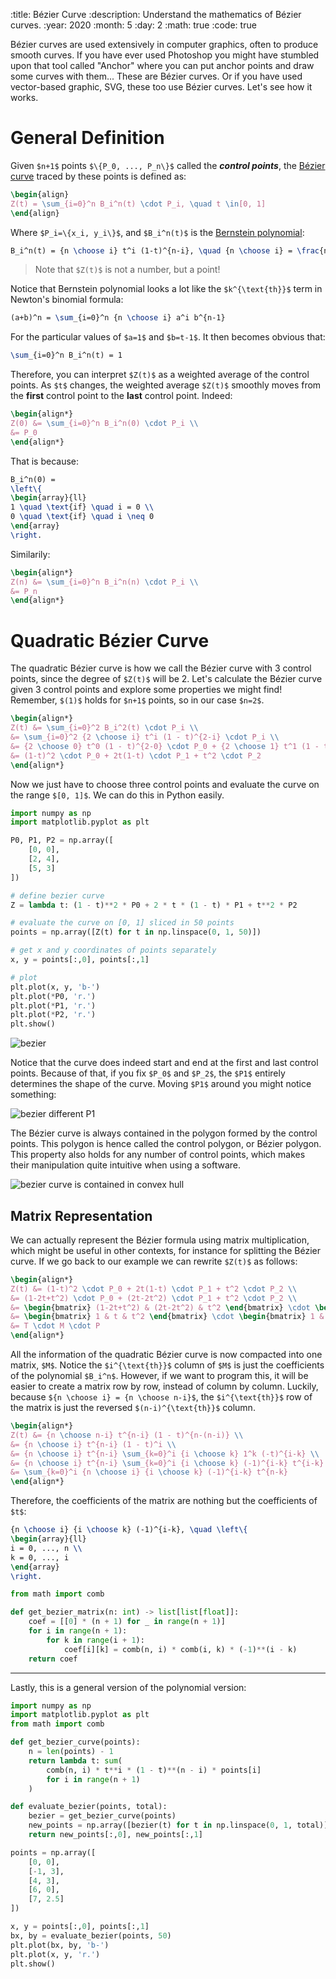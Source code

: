 :title: Bézier Curve
:description: Understand the mathematics of Bézier curves.
:year: 2020
:month: 5
:day: 2
:math: true
:code: true

Bézier curves are used extensively in computer graphics, often to produce smooth curves. If you have ever used Photoshop you might have stumbled upon that tool called "Anchor" where you can put anchor points and draw some curves with them... These are Bézier curves. Or if you have used vector-based graphic, SVG, these too use Bézier curves. Let's see how it works.

# General Definition

Given `$n+1$` points `$\{P_0, ..., P_n\}$` called the ***control points***, the [Bézier curve](https://en.wikipedia.org/wiki/B%C3%A9zier_curve) traced by these points is defined as:


```latex
\begin{align}
Z(t) = \sum_{i=0}^n B_i^n(t) \cdot P_i, \quad t \in[0, 1]
\end{align}
```

Where `$P_i=\{x_i, y_i\}$`, and `$B_i^n(t)$` is the [Bernstein polynomial](https://en.wikipedia.org/wiki/Bernstein_polynomial):


```latex
B_i^n(t) = {n \choose i} t^i (1-t)^{n-i}, \quad {n \choose i} = \frac{n!}{i! (n-i)!}
```

> Note that `$Z(t)$` is not a number, but a point!

Notice that Bernstein polynomial looks a lot like the `$k^{\text{th}}$` term in Newton's binomial formula:

```latex
(a+b)^n = \sum_{i=0}^n {n \choose i} a^i b^{n-1}
```

For the particular values of `$a=1$` and `$b=t-1$`. It then becomes obvious that:

```latex
\sum_{i=0}^n B_i^n(t) = 1
```

Therefore, you can interpret `$Z(t)$` as a weighted average of the control points. As `$t$` changes, the weighted average `$Z(t)$` smoothly moves from the **first** control point to the **last** control point. Indeed:

```latex
\begin{align*}
Z(0) &= \sum_{i=0}^n B_i^n(0) \cdot P_i \\
&= P_0
\end{align*}
```

That is because:

```latex
B_i^n(0) =
\left\{
\begin{array}{ll}
1 \quad \text{if} \quad i = 0 \\
0 \quad \text{if} \quad i \neq 0
\end{array}
\right.
```

Similarily:

```latex
\begin{align*}
Z(n) &= \sum_{i=0}^n B_i^n(n) \cdot P_i \\
&= P_n
\end{align*}
```

# Quadratic Bézier Curve

The quadratic Bézier curve is how we call the Bézier curve with 3 control points, since the degree of `$Z(t)$` will be 2. Let's calculate the Bézier curve given 3 control points and explore some properties we might find! Remember, `$(1)$` holds for `$n+1$` points, so in our case `$n=2$`.

```latex
\begin{align*}
Z(t) &= \sum_{i=0}^2 B_i^2(t) \cdot P_i \\
&= \sum_{i=0}^2 {2 \choose i} t^i (1 - t)^{2-i} \cdot P_i \\
&= {2 \choose 0} t^0 (1 - t)^{2-0} \cdot P_0 + {2 \choose 1} t^1 (1 - t)^{2-1} \cdot P_1 + {2 \choose 2} t^2 (1 - t)^{2-2} \cdot P_2 \\
&= (1-t)^2 \cdot P_0 + 2t(1-t) \cdot P_1 + t^2 \cdot P_2
\end{align*}
```

Now we just have to choose three control points and evaluate the curve on the range `$[0, 1]$`. We can do this in Python easily.

```python
import numpy as np
import matplotlib.pyplot as plt

P0, P1, P2 = np.array([
	[0, 0],
	[2, 4],
	[5, 3]
])

# define bezier curve
Z = lambda t: (1 - t)**2 * P0 + 2 * t * (1 - t) * P1 + t**2 * P2

# evaluate the curve on [0, 1] sliced in 50 points
points = np.array([Z(t) for t in np.linspace(0, 1, 50)])

# get x and y coordinates of points separately
x, y = points[:,0], points[:,1]

# plot
plt.plot(x, y, 'b-')
plt.plot(*P0, 'r.')
plt.plot(*P1, 'r.')
plt.plot(*P2, 'r.')
plt.show()
```

![bezier](/assets/bezier/bezier_1.webp;w=80%)

Notice that the curve does indeed start and end at the first and last control points. Because of that, if you fix `$P_0$` and `$P_2$`, the `$P1$` entirely determines the shape of the curve. Moving `$P1$` around you might notice something:

![bezier different P1](/assets/bezier/bezier_2.webp;w=100%)

The Bézier curve is always contained in the polygon formed by the control points. This polygon is hence called the control polygon, or Bézier polygon. This property also holds for any number of control points, which makes their manipulation quite intuitive when using a software.

![bezier curve is contained in convex hull](/assets/bezier/bezier_3.webp;w=100%)

## Matrix Representation

We can actually represent the Bézier formula using matrix multiplication, which might be useful in other contexts, for instance for splitting the Bézier curve. If we go back to our example we can rewrite `$Z(t)$` as follows:

```latex
\begin{align*}
Z(t) &= (1-t)^2 \cdot P_0 + 2t(1-t) \cdot P_1 + t^2 \cdot P_2 \\
&= (1-2t+t^2) \cdot P_0 + (2t-2t^2) \cdot P_1 + t^2 \cdot P_2 \\
&= \begin{bmatrix} (1-2t+t^2) & (2t-2t^2) & t^2 \end{bmatrix} \cdot \begin{bmatrix} P_0 \\ P_1 \\ P_2 \end{bmatrix}  \\
&= \begin{bmatrix} 1 & t & t^2 \end{bmatrix} \cdot \begin{bmatrix} 1 & 0 & 0 \\ -2 & 2 & 0 \\ 1 & -2 & 1 \end{bmatrix} \cdot \begin{bmatrix} P_0 \\ P_1 \\ P_2 \end{bmatrix}  \\
&= T \cdot M \cdot P
\end{align*}
```

All the information of the quadratic Bézier curve is now compacted into one matrix, `$M$`. Notice the `$i^{\text{th}}$` column of `$M$` is just the coefficients of the polynomial `$B_i^n$`. However, if we want to program this, it will be easier to create a matrix row by row, instead of column by column. Luckily, because `${n \choose i} = {n \choose n-i}$`, the `$i^{\text{th}}$` row of the matrix is just the reversed `$(n-i)^{\text{th}}$` column.

```latex
\begin{align*}
Z(t) &= {n \choose n-i} t^{n-i} (1 - t)^{n-(n-i)} \\
&= {n \choose i} t^{n-i} (1 - t)^i \\
&= {n \choose i} t^{n-i} \sum_{k=0}^i {i \choose k} 1^k (-t)^{i-k} \\
&= {n \choose i} t^{n-i} \sum_{k=0}^i {i \choose k} (-1)^{i-k} t^{i-k} \\
&= \sum_{k=0}^i {n \choose i} {i \choose k} (-1)^{i-k} t^{n-k}
\end{align*}
```

Therefore, the coefficients of the matrix are nothing but the coefficients of `$t$`:

```latex
{n \choose i} {i \choose k} (-1)^{i-k}, \quad \left\{
\begin{array}{ll}
i = 0, ..., n \\
k = 0, ..., i
\end{array}
\right.
```

```python
from math import comb

def get_bezier_matrix(n: int) -> list[list[float]]:
    coef = [[0] * (n + 1) for _ in range(n + 1)]
    for i in range(n + 1):
        for k in range(i + 1):
            coef[i][k] = comb(n, i) * comb(i, k) * (-1)**(i - k)
    return coef
```

---

Lastly, this is a general version of the polynomial version:

```python
import numpy as np
import matplotlib.pyplot as plt
from math import comb

def get_bezier_curve(points):
    n = len(points) - 1
    return lambda t: sum(
        comb(n, i) * t**i * (1 - t)**(n - i) * points[i]
        for i in range(n + 1)
    )

def evaluate_bezier(points, total):
    bezier = get_bezier_curve(points)
    new_points = np.array([bezier(t) for t in np.linspace(0, 1, total)])
    return new_points[:,0], new_points[:,1]

points = np.array([
    [0, 0],
    [-1, 3],
    [4, 3],
    [6, 0],
    [7, 2.5]
])

x, y = points[:,0], points[:,1]
bx, by = evaluate_bezier(points, 50)
plt.plot(bx, by, 'b-')
plt.plot(x, y, 'r.')
plt.show()
```